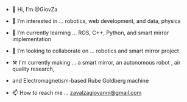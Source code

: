 - 👋 Hi, I’m @GiovZa

- 👀 I’m interested in ... robotics, web development, and data, physics

- 🌱 I’m currently learning ... ROS, C++, Python, and smart mirror implementation

- 💞️ I’m looking to collaborate on ... robotics and smart mirror project

- ⚒️ I'm currently making ... a smart mirror, an autonomous robot , air quality research, 
- and Electromagnetism-based Rube Goldberg machine

- 📫 How to reach me ... zavalzagiovanni@gmail.com
